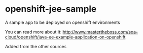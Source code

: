 openshift-jee-sample
====================

A sample app to be deployed on openshift environments

You can read more about it: http://www.mastertheboss.com/soa-cloud/openshift/java-ee-example-application-on-openshift


Added from the other sources
